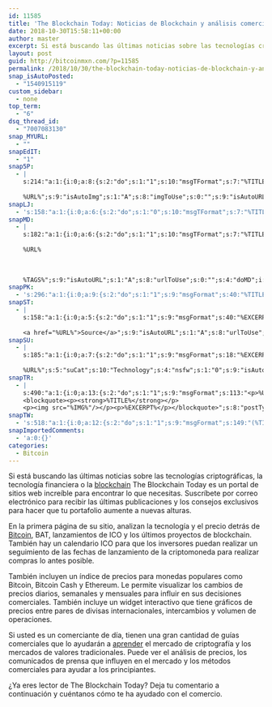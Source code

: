 ```yaml
---
id: 11585
title: 'The Blockchain Today: Noticias de Blockchain y análisis comercial'
date: 2018-10-30T15:58:11+00:00
author: master
excerpt: Si está buscando las últimas noticias sobre las tecnologías criptográficas, la tecnología financiera o la blockchain The Blockchain Today es un portal de sitios web increíble para encontrar lo que necesitas.
layout: post
guid: http://bitcoinmxn.com/?p=11585
permalink: /2018/10/30/the-blockchain-today-noticias-de-blockchain-y-analisis-comercial/
snap_isAutoPosted:
  - "1540915119"
custom_sidebar:
  - none
top_term:
  - "6"
dsq_thread_id:
  - "7007083130"
snap_MYURL:
  - ""
snapEdIT:
  - "1"
snap5P:
  - |
    s:214:"a:1:{i:0;a:8:{s:2:"do";s:1:"1";s:10:"msgTFormat";s:7:"%TITLE%";s:9:"msgFormat";s:18:"%EXCERPT%
    
    %URL%";s:9:"isAutoImg";s:1:"A";s:8:"imgToUse";s:0:"";s:9:"isAutoURL";s:1:"A";s:8:"urlToUse";s:0:"";s:4:"do5P";i:0;}}";
snapLJ:
  - 's:158:"a:1:{i:0;a:6:{s:2:"do";s:1:"0";s:10:"msgTFormat";s:7:"%TITLE%";s:9:"msgFormat";s:9:"%EXCERPT%";s:9:"isAutoURL";s:1:"A";s:8:"urlToUse";s:0:"";s:4:"doLJ";i:0;}}";'
snapMD:
  - |
    s:182:"a:1:{i:0;a:6:{s:2:"do";s:1:"1";s:10:"msgTFormat";s:7:"%TITLE%";s:9:"msgFormat";s:32:"%EXCERPT%
    
    %URL%
    
    
    
    %TAGS%";s:9:"isAutoURL";s:1:"A";s:8:"urlToUse";s:0:"";s:4:"doMD";i:0;}}";
snapPK:
  - 's:296:"a:1:{i:0;a:9:{s:2:"do";s:1:"1";s:9:"msgFormat";s:40:"%TITLE% - %URL% #bitcoin #mexico #crypto";s:9:"isAutoURL";s:1:"A";s:8:"urlToUse";s:0:"";s:4:"doPK";i:0;s:8:"isPosted";s:1:"1";s:4:"pgID";i:1391903473;s:7:"postURL";s:30:"https://www.plurk.com/p/n0pbld";s:5:"pDate";s:19:"2018-10-30 15:58:36";}}";'
snapST:
  - |
    s:158:"a:1:{i:0;a:5:{s:2:"do";s:1:"1";s:9:"msgFormat";s:40:"%EXCERPT%
    
    <a href="%URL%">Source</a>";s:9:"isAutoURL";s:1:"A";s:8:"urlToUse";s:0:"";s:4:"doST";i:0;}}";
snapSU:
  - |
    s:185:"a:1:{i:0;a:7:{s:2:"do";s:1:"1";s:9:"msgFormat";s:18:"%EXCERPT%
    
    %URL%";s:5:"suCat";s:10:"Technology";s:4:"nsfw";s:1:"0";s:9:"isAutoURL";s:1:"A";s:8:"urlToUse";s:0:"";s:4:"doSU";i:0;}}";
snapTR:
  - |
    s:490:"a:1:{i:0;a:13:{s:2:"do";s:1:"1";s:9:"msgFormat";s:113:"<p>%URL%</p>
    <blockquote><p><strong>%TITLE%</strong></p>
    <p><img src="%IMG%"/></p><p>%EXCERPT%</p></blockquote>";s:8:"postType";s:1:"T";s:10:"msgTFormat";s:7:"%TITLE%";s:9:"isAutoImg";s:1:"A";s:8:"imgToUse";s:0:"";s:9:"isAutoURL";s:1:"A";s:8:"urlToUse";s:0:"";s:4:"doTR";i:0;s:8:"isPosted";s:1:"1";s:4:"pgID";i:179590555048;s:7:"postURL";s:46:"http://bitcoinmxn.tumblr.com/post/179590555048";s:5:"pDate";s:19:"2018-10-30 15:58:39";}}";
snapTW:
  - 's:518:"a:1:{i:0;a:12:{s:2:"do";s:1:"1";s:9:"msgFormat";s:149:"(%TITLE%) - %URL% #bitcoin #criptomonedas #criptomoneda #blockchain #bitcoinMexico #bitcoinpanama #bitcoinvenezuela #ethereum #mexico #cryptocurrency";s:8:"attchImg";s:1:"1";s:9:"isAutoImg";s:1:"A";s:8:"imgToUse";s:0:"";s:9:"isAutoURL";s:1:"A";s:8:"urlToUse";s:0:"";s:4:"doTW";i:0;s:8:"isPosted";s:1:"1";s:4:"pgID";s:19:"1057300763213549570";s:7:"postURL";s:58:"https://twitter.com/mxn_bitcoin/status/1057300763213549570";s:5:"pDate";s:19:"2018-10-30 15:58:40";}}";'
snapImportedComments:
  - 'a:0:{}'
categories:
  - Bitcoin
---
```

Si está buscando las últimas noticias sobre las tecnologías criptográficas, la tecnología financiera o la [blockchain](https://theblockchaintoday.com/) The Blockchain Today es un portal de sitios web increíble para encontrar lo que necesitas. Suscríbete por correo electrónico para recibir las últimas publicaciones y los consejos exclusivos para hacer que tu portafolio aumente a nuevas alturas.

En la primera página de su sitio, analizan la tecnología y el precio detrás de [Bitcoin](https://theblockchaintoday.com/), BAT, lanzamientos de ICO y los últimos proyectos de blockchain. También hay un calendario ICO para que los inversores puedan realizar un seguimiento de las fechas de lanzamiento de la criptomoneda para realizar compras lo antes posible.

También incluyen un índice de precios para monedas populares como Bitcoin, Bitcoin Cash y Ethereum. Le permite visualizar los cambios de precios diarios, semanales y mensuales para influir en sus decisiones comerciales. También incluye un widget interactivo que tiene gráficos de precios entre pares de divisas internacionales, intercambios y volumen de operaciones.

Si usted es un comerciante de día, tienen una gran cantidad de guías comerciales que lo ayudarán a [aprender](https://theblockchaintoday.com/) el mercado de criptografía y los mercados de valores tradicionales. Puede ver el análisis de precios, los comunicados de prensa que influyen en el mercado y los métodos comerciales para ayudar a los principiantes.

¿Ya eres lector de The Blockchain Today? Deja tu comentario a continuación y cuéntanos cómo te ha ayudado con el comercio.